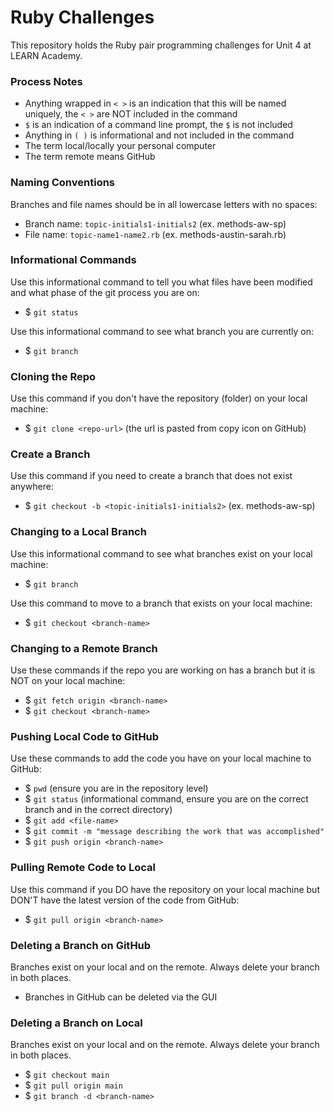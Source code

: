 # Ruby Challenges

This repository holds the Ruby pair programming challenges for Unit 4 at LEARN Academy.

### Process Notes

- Anything wrapped in `< >` is an indication that this will be named uniquely, the `< >` are NOT included in the command
- `$` is an indication of a command line prompt, the `$` is not included
- Anything in `( )` is informational and not included in the command
- The term local/locally your personal computer
- The term remote means GitHub

### Naming Conventions

Branches and file names should be in all lowercase letters with no spaces:

- Branch name: `topic-initials1-initials2` (ex. methods-aw-sp)
- File name: `topic-name1-name2.rb` (ex. methods-austin-sarah.rb)

### Informational Commands

Use this informational command to tell you what files have been modified and what phase of the git process you are on:

- $ `git status`

Use this informational command to see what branch you are currently on:

- $ `git branch`

### Cloning the Repo

Use this command if you don't have the repository (folder) on your local machine:

- $ `git clone <repo-url>` (the url is pasted from copy icon on GitHub)

### Create a Branch

Use this command if you need to create a branch that does not exist anywhere:

- $ `git checkout -b <topic-initials1-initials2>` (ex. methods-aw-sp)

### Changing to a Local Branch

Use this informational command to see what branches exist on your local machine:

- $ `git branch`

Use this command to move to a branch that exists on your local machine:

- $ `git checkout <branch-name>`

### Changing to a Remote Branch

Use these commands if the repo you are working on has a branch but it is NOT on your local machine:

- $ `git fetch origin <branch-name>`
- $ `git checkout <branch-name>`

### Pushing Local Code to GitHub

Use these commands to add the code you have on your local machine to GitHub:

- $ `pwd` (ensure you are in the repository level)
- $ `git status` (informational command, ensure you are on the correct branch and in the correct directory)
- $ `git add <file-name>`
- $ `git commit -m "message describing the work that was accomplished"`
- $ `git push origin <branch-name>`

### Pulling Remote Code to Local

Use this command if you DO have the repository on your local machine but DON'T have the latest version of the code from GitHub:

- $ `git pull origin <branch-name>`

### Deleting a Branch on GitHub

Branches exist on your local and on the remote. Always delete your branch in both places.

- Branches in GitHub can be deleted via the GUI

### Deleting a Branch on Local

Branches exist on your local and on the remote. Always delete your branch in both places.

- $ `git checkout main`
- $ `git pull origin main`
- $ `git branch -d <branch-name>`
